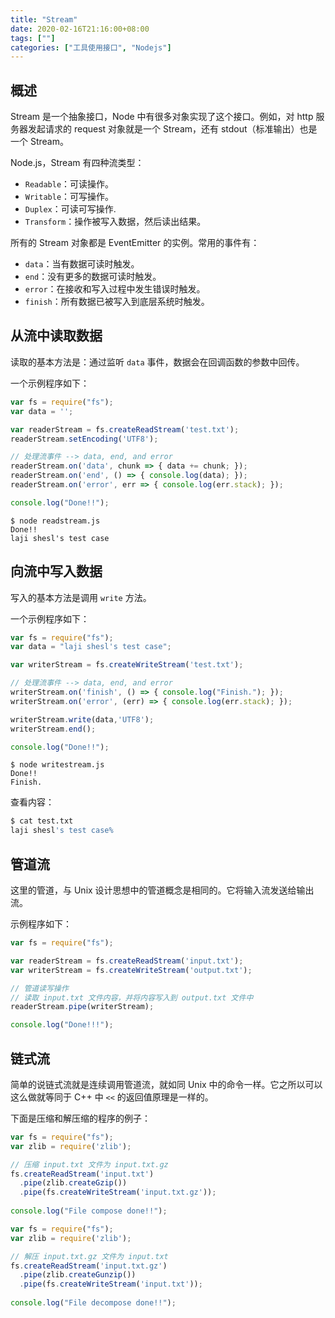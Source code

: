 ```yaml
---
title: "Stream"
date: 2020-02-16T21:16:00+08:00
tags: [""]
categories: ["工具使用接口", "Nodejs"]
---
```



## 概述

Stream 是一个抽象接口，Node 中有很多对象实现了这个接口。例如，对 http 服务器发起请求的 request 对象就是一个 Stream，还有 stdout（标准输出）也是一个 Stream。

Node.js，Stream 有四种流类型：

- `Readable`：可读操作。
- `Writable`：可写操作。
- `Duplex`：可读可写操作.
- `Transform`：操作被写入数据，然后读出结果。

所有的 Stream 对象都是 EventEmitter 的实例。常用的事件有：

- `data`：当有数据可读时触发。
- `end`：没有更多的数据可读时触发。
- `error`：在接收和写入过程中发生错误时触发。
- `finish`：所有数据已被写入到底层系统时触发。

## 从流中读取数据

读取的基本方法是：通过监听 `data` 事件，数据会在回调函数的参数中回传。

一个示例程序如下：

```javascript
var fs = require("fs");
var data = '';

var readerStream = fs.createReadStream('test.txt');
readerStream.setEncoding('UTF8');

// 处理流事件 --> data, end, and error
readerStream.on('data', chunk => { data += chunk; });
readerStream.on('end', () => { console.log(data); });
readerStream.on('error', err => { console.log(err.stack); });

console.log("Done!!");
```

```
$ node readstream.js
Done!!
laji shesl's test case
```

## 向流中写入数据

写入的基本方法是调用 `write` 方法。

一个示例程序如下：

```javascript
var fs = require("fs");
var data = "laji shesl's test case";

var writerStream = fs.createWriteStream('test.txt');

// 处理流事件 --> data, end, and error
writerStream.on('finish', () => { console.log("Finish."); });
writerStream.on('error', (err) => { console.log(err.stack); });

writerStream.write(data,'UTF8');
writerStream.end();

console.log("Done!!");
```

```
$ node writestream.js
Done!!
Finish.
```

查看内容：

```bash
$ cat test.txt
laji shesl's test case%
```

## 管道流

这里的管道，与 Unix 设计思想中的管道概念是相同的。它将输入流发送给输出流。

示例程序如下：

```javascript
var fs = require("fs");

var readerStream = fs.createReadStream('input.txt');
var writerStream = fs.createWriteStream('output.txt');

// 管道读写操作
// 读取 input.txt 文件内容，并将内容写入到 output.txt 文件中
readerStream.pipe(writerStream);

console.log("Done!!!");
```

## 链式流

简单的说链式流就是连续调用管道流，就如同 Unix 中的命令一样。它之所以可以这么做就等同于 C++ 中 `<<` 的返回值原理是一样的。

下面是压缩和解压缩的程序的例子：

```javascript
var fs = require("fs");
var zlib = require('zlib');

// 压缩 input.txt 文件为 input.txt.gz
fs.createReadStream('input.txt')
  .pipe(zlib.createGzip())
  .pipe(fs.createWriteStream('input.txt.gz'));
  
console.log("File compose done!!");
```

```javascript
var fs = require("fs");
var zlib = require('zlib');

// 解压 input.txt.gz 文件为 input.txt
fs.createReadStream('input.txt.gz')
  .pipe(zlib.createGunzip())
  .pipe(fs.createWriteStream('input.txt'));
  
console.log("File decompose done!!");
```


